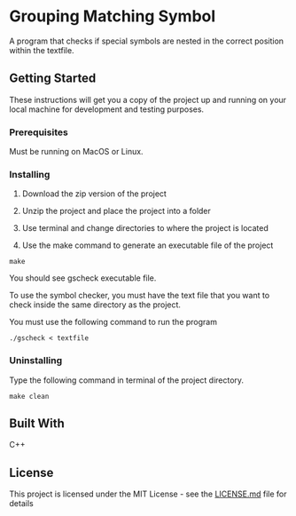 # Grouping Matching Symbol

A program that checks if special symbols are nested in the correct position within the textfile.

## Getting Started

These instructions will get you a copy of the project up and running on your local machine for development and testing purposes.

### Prerequisites

Must be running on MacOS or Linux.

### Installing

1) Download the zip version of the project

2) Unzip the project and place the project into a folder

3) Use terminal and change directories to where the project is located

4) Use the make command to generate an executable file of the project

```
make
```

You should see gscheck executable file.

To use the symbol checker, you must have the text file that you want to check inside the same directory as the project.

You must use the following command to run the program

```
./gscheck < textfile
```


### Uninstalling

Type the following command in terminal of the project directory.

```
make clean
```

## Built With

C++

## License

This project is licensed under the MIT License - see the [LICENSE.md](LICENSE.md) file for details
